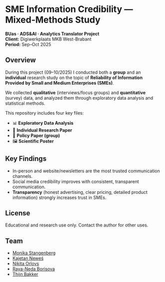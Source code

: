 # SME Information Credibility — Mixed-Methods Study  

**BUas · ADS&AI · Analytics Translator Project**  
**Client:** Digiwerkplaats MKB West-Brabant  
**Period:** Sep–Oct 2025  

## Overview  
During this project (09–10/2025) I conducted both a **group** and an **individual** research study on the topic of **Reliability of Information Provided by Small and Medium Enterprises (SMEs)**.  

We collected **qualitative** (interviews/focus groups) and **quantitative** (survey) data, and analyzed them through exploratory data analysis and statistical methods.  

This repository includes four key files:  
- 📊 **Exploratory Data Analysis**  
- 📄 **Individual Research Paper**  
- 📑 **Policy Paper (group)**  
- 🖼️ **Scientific Poster**  

## Key Findings  
- In-person and website/newsletters are the most trusted communication channels.  
- Social media credibility improves with consistent, transparent communication.  
- **Transparency** (honest advertising, clear pricing, detailed product information) strongly increases trust in SMEs.  

## License  
Educational and research use only. Contact the author for other uses.  

## Team  
- [Monika Stangenberg](https://www.linkedin.com/in/monika-stangenberg-4b5790291/)  
- [Kajetan Neweś](https://www.linkedin.com/in/kajetan-newes/)  
- [Nikita Orlovs](https://www.linkedin.com/in/nikita-orlovs-410427279/)  
- [Raya-Neda Borisova](https://www.linkedin.com/in/raya-neda-borisova-4806b024b/)  
- [Thijn Bakker](https://www.linkedin.com/in/thijn-bakker-7b9234290/)